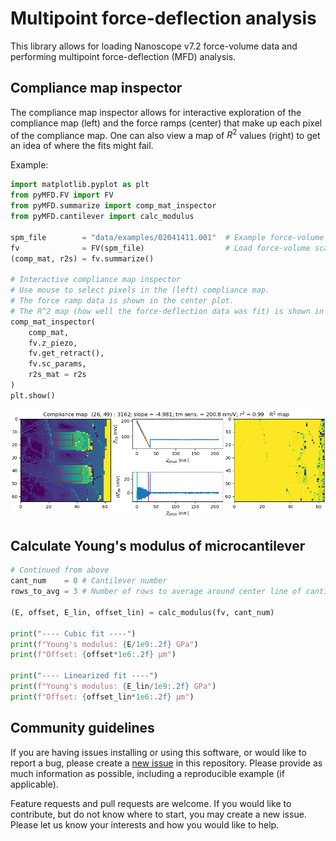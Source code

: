 # Multipoint force-deflection analysis

This library allows for loading Nanoscope v7.2 force-volume data and performing multipoint force-deflection (MFD) analysis. 

## Compliance map inspector
The compliance map inspector allows for interactive exploration of the compliance map (left) and the force ramps (center) that make up each pixel of the compliance map. One can also view a map of $R^2$ values (right) to get an idea of where the fits might fail.

Example:
```python
import matplotlib.pyplot as plt
from pyMFD.FV import FV
from pyMFD.summarize import comp_mat_inspector
from pyMFD.cantilever import calc_modulus

spm_file        = "data/examples/02041411.001"  # Example force-volume scan
fv              = FV(spm_file)                  # Load force-volume scan
(comp_mat, r2s) = fv.summarize()

# Interactive compliance map inspector
# Use mouse to select pixels in the (left) compliance map.
# The force ramp data is shown in the center plot.
# The R^2 map (how well the force-deflection data was fit) is shown in the right map.
comp_mat_inspector(
    comp_mat, 
    fv.z_piezo, 
    fv.get_retract(), 
    fv.sc_params, 
    r2s_mat = r2s
)
plt.show()
```
![Screenshot of compliance map inspector](docs/source/_static/comp_mat_inspector.png)

## Calculate Young's modulus of microcantilever

```python
# Continued from above
cant_num    = 0 # Cantilever number
rows_to_avg = 3 # Number of rows to average around center line of cantilever

(E, offset, E_lin, offset_lin) = calc_modulus(fv, cant_num)

print("---- Cubic fit ----")
print(f"Young's modulus: {E/1e9:.2f} GPa")
print(f"Offset: {offset*1e6:.2f} µm")

print("---- Linearized fit ----")
print(f"Young's modulus: {E_lin/1e9:.2f} GPa")
print(f"Offset: {offset_lin*1e6:.2f} µm")


```

## Community guidelines
If you are having issues installing or using this software, or would like to report a bug, please create a [new issue](https://github.com/larsenkg/pyMFD/issues/new) in this repository. Please provide as much information as possible, including a reproducible example (if applicable).

Feature requests and pull requests are welcome. If you would like to contribute, but do not know where to start, you may create a new issue. Please let us know your interests and how you would like to help.
